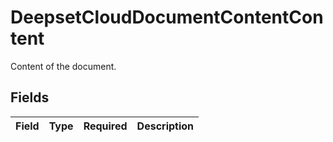 # DeepsetCloudDocumentContentContent

Content of the document.


## Fields

| Field       | Type        | Required    | Description |
| ----------- | ----------- | ----------- | ----------- |
